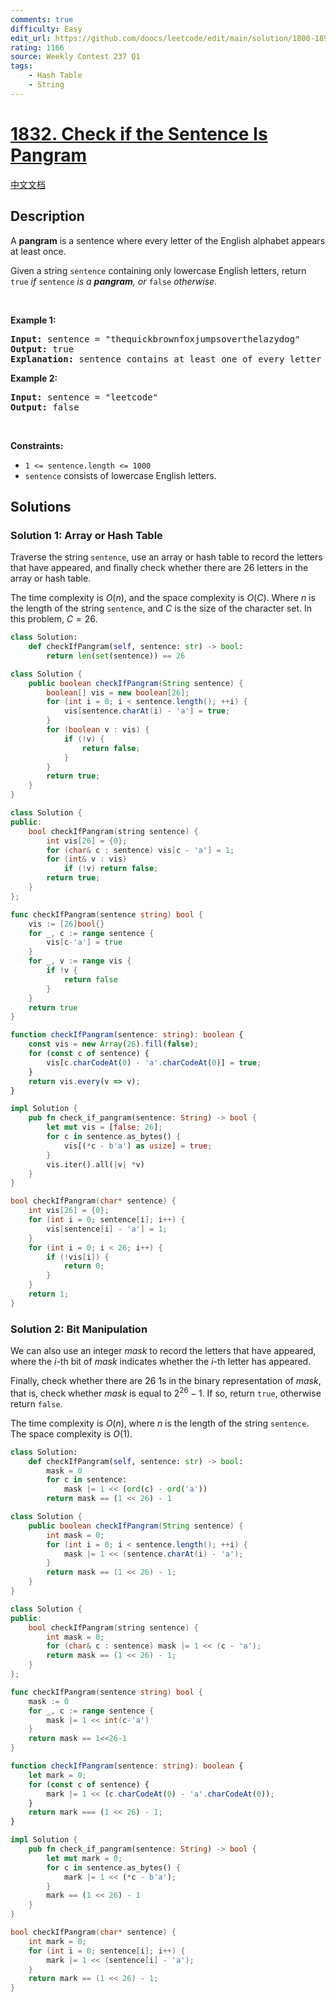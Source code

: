 ```yaml
---
comments: true
difficulty: Easy
edit_url: https://github.com/doocs/leetcode/edit/main/solution/1800-1899/1832.Check%20if%20the%20Sentence%20Is%20Pangram/README_EN.md
rating: 1166
source: Weekly Contest 237 Q1
tags:
    - Hash Table
    - String
---
```


<!-- problem:start -->

# [1832. Check if the Sentence Is Pangram](https://leetcode.com/problems/check-if-the-sentence-is-pangram)

[中文文档](/solution/1800-1899/1832.Check%20if%20the%20Sentence%20Is%20Pangram/README.md)

## Description

<p>A <strong>pangram</strong> is a sentence where every letter of the English alphabet appears at least once.</p>

<p>Given a string <code>sentence</code> containing only lowercase English letters, return<em> </em><code>true</code><em> if </em><code>sentence</code><em> is a <strong>pangram</strong>, or </em><code>false</code><em> otherwise.</em></p>

<p>&nbsp;</p>
<p><strong class="example">Example 1:</strong></p>

<pre>
<strong>Input:</strong> sentence = &quot;thequickbrownfoxjumpsoverthelazydog&quot;
<strong>Output:</strong> true
<strong>Explanation:</strong> sentence contains at least one of every letter of the English alphabet.
</pre>

<p><strong class="example">Example 2:</strong></p>

<pre>
<strong>Input:</strong> sentence = &quot;leetcode&quot;
<strong>Output:</strong> false
</pre>

<p>&nbsp;</p>
<p><strong>Constraints:</strong></p>

<ul>
	<li><code>1 &lt;= sentence.length &lt;= 1000</code></li>
	<li><code>sentence</code> consists of lowercase English letters.</li>
</ul>

## Solutions

<!-- solution:start -->

### Solution 1: Array or Hash Table

Traverse the string `sentence`, use an array or hash table to record the letters that have appeared, and finally check whether there are $26$ letters in the array or hash table.

The time complexity is $O(n)$, and the space complexity is $O(C)$. Where $n$ is the length of the string `sentence`, and $C$ is the size of the character set. In this problem, $C = 26$.

<!-- tabs:start -->

```python
class Solution:
    def checkIfPangram(self, sentence: str) -> bool:
        return len(set(sentence)) == 26
```

```java
class Solution {
    public boolean checkIfPangram(String sentence) {
        boolean[] vis = new boolean[26];
        for (int i = 0; i < sentence.length(); ++i) {
            vis[sentence.charAt(i) - 'a'] = true;
        }
        for (boolean v : vis) {
            if (!v) {
                return false;
            }
        }
        return true;
    }
}
```

```cpp
class Solution {
public:
    bool checkIfPangram(string sentence) {
        int vis[26] = {0};
        for (char& c : sentence) vis[c - 'a'] = 1;
        for (int& v : vis)
            if (!v) return false;
        return true;
    }
};
```

```go
func checkIfPangram(sentence string) bool {
	vis := [26]bool{}
	for _, c := range sentence {
		vis[c-'a'] = true
	}
	for _, v := range vis {
		if !v {
			return false
		}
	}
	return true
}
```

```ts
function checkIfPangram(sentence: string): boolean {
    const vis = new Array(26).fill(false);
    for (const c of sentence) {
        vis[c.charCodeAt(0) - 'a'.charCodeAt(0)] = true;
    }
    return vis.every(v => v);
}
```

```rust
impl Solution {
    pub fn check_if_pangram(sentence: String) -> bool {
        let mut vis = [false; 26];
        for c in sentence.as_bytes() {
            vis[(*c - b'a') as usize] = true;
        }
        vis.iter().all(|v| *v)
    }
}
```

```c
bool checkIfPangram(char* sentence) {
    int vis[26] = {0};
    for (int i = 0; sentence[i]; i++) {
        vis[sentence[i] - 'a'] = 1;
    }
    for (int i = 0; i < 26; i++) {
        if (!vis[i]) {
            return 0;
        }
    }
    return 1;
}
```

<!-- tabs:end -->

<!-- solution:end -->

<!-- solution:start -->

### Solution 2: Bit Manipulation

We can also use an integer $mask$ to record the letters that have appeared, where the $i$-th bit of $mask$ indicates whether the $i$-th letter has appeared.

Finally, check whether there are $26$ $1$s in the binary representation of $mask$, that is, check whether $mask$ is equal to $2^{26} - 1$. If so, return `true`, otherwise return `false`.

The time complexity is $O(n)$, where $n$ is the length of the string `sentence`. The space complexity is $O(1)$.

<!-- tabs:start -->

```python
class Solution:
    def checkIfPangram(self, sentence: str) -> bool:
        mask = 0
        for c in sentence:
            mask |= 1 << (ord(c) - ord('a'))
        return mask == (1 << 26) - 1
```

```java
class Solution {
    public boolean checkIfPangram(String sentence) {
        int mask = 0;
        for (int i = 0; i < sentence.length(); ++i) {
            mask |= 1 << (sentence.charAt(i) - 'a');
        }
        return mask == (1 << 26) - 1;
    }
}
```

```cpp
class Solution {
public:
    bool checkIfPangram(string sentence) {
        int mask = 0;
        for (char& c : sentence) mask |= 1 << (c - 'a');
        return mask == (1 << 26) - 1;
    }
};
```

```go
func checkIfPangram(sentence string) bool {
	mask := 0
	for _, c := range sentence {
		mask |= 1 << int(c-'a')
	}
	return mask == 1<<26-1
}
```

```ts
function checkIfPangram(sentence: string): boolean {
    let mark = 0;
    for (const c of sentence) {
        mark |= 1 << (c.charCodeAt(0) - 'a'.charCodeAt(0));
    }
    return mark === (1 << 26) - 1;
}
```

```rust
impl Solution {
    pub fn check_if_pangram(sentence: String) -> bool {
        let mut mark = 0;
        for c in sentence.as_bytes() {
            mark |= 1 << (*c - b'a');
        }
        mark == (1 << 26) - 1
    }
}
```

```c
bool checkIfPangram(char* sentence) {
    int mark = 0;
    for (int i = 0; sentence[i]; i++) {
        mark |= 1 << (sentence[i] - 'a');
    }
    return mark == (1 << 26) - 1;
}
```

<!-- tabs:end -->

<!-- solution:end -->

<!-- problem:end -->
